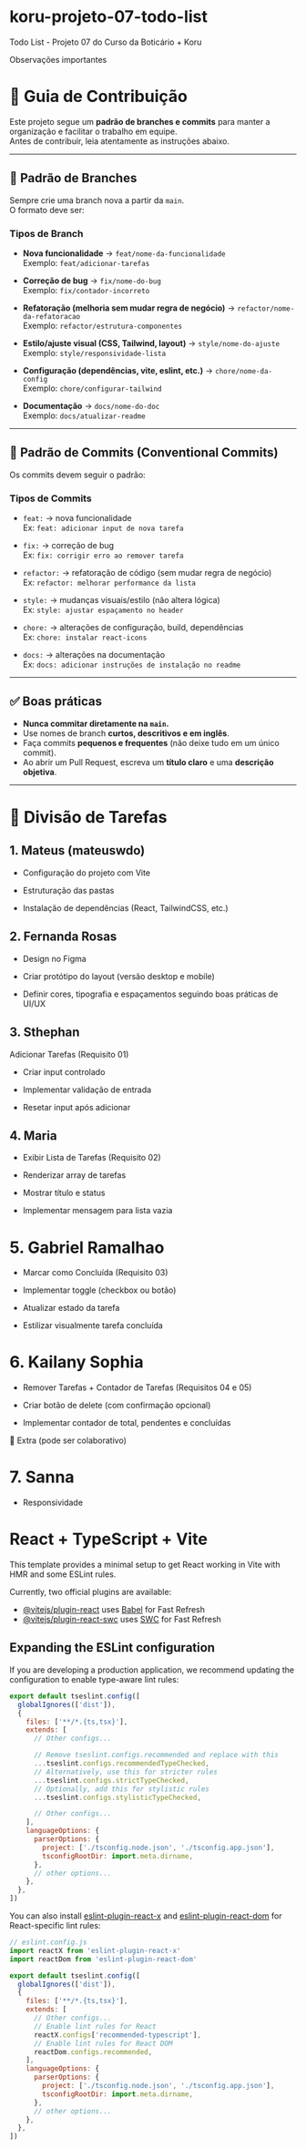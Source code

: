 # koru-projeto-07-todo-list
Todo List - Projeto 07 do Curso da Boticário + Koru

Observações importantes
# 📌 Guia de Contribuição

Este projeto segue um **padrão de branches e commits** para manter a organização e facilitar o trabalho em equipe.  
Antes de contribuir, leia atentamente as instruções abaixo.  

---

## 🌿 Padrão de Branches

Sempre crie uma branch nova a partir da `main`.  
O formato deve ser:


### Tipos de Branch
- **Nova funcionalidade** → `feat/nome-da-funcionalidade`  
  Exemplo: `feat/adicionar-tarefas`

- **Correção de bug** → `fix/nome-do-bug`  
  Exemplo: `fix/contador-incorreto`

- **Refatoração (melhoria sem mudar regra de negócio)** → `refactor/nome-da-refatoracao`  
  Exemplo: `refactor/estrutura-componentes`

- **Estilo/ajuste visual (CSS, Tailwind, layout)** → `style/nome-do-ajuste`  
  Exemplo: `style/responsividade-lista`

- **Configuração (dependências, vite, eslint, etc.)** → `chore/nome-da-config`  
  Exemplo: `chore/configurar-tailwind`

- **Documentação** → `docs/nome-do-doc`  
  Exemplo: `docs/atualizar-readme`

---

## 📝 Padrão de Commits (Conventional Commits)

Os commits devem seguir o padrão:


### Tipos de Commits
- `feat:` → nova funcionalidade  
  Ex: `feat: adicionar input de nova tarefa`

- `fix:` → correção de bug  
  Ex: `fix: corrigir erro ao remover tarefa`

- `refactor:` → refatoração de código (sem mudar regra de negócio)  
  Ex: `refactor: melhorar performance da lista`

- `style:` → mudanças visuais/estilo (não altera lógica)  
  Ex: `style: ajustar espaçamento no header`

- `chore:` → alterações de configuração, build, dependências  
  Ex: `chore: instalar react-icons`

- `docs:` → alterações na documentação  
  Ex: `docs: adicionar instruções de instalação no readme`

---

## ✅ Boas práticas

- **Nunca commitar diretamente na `main`.**  
- Use nomes de branch **curtos, descritivos e em inglês**.  
- Faça commits **pequenos e frequentes** (não deixe tudo em um único commit).  
- Ao abrir um Pull Request, escreva um **título claro** e uma **descrição objetiva**.  

---

# 📌 Divisão de Tarefas
## 1. Mateus (mateuswdo)

- Configuração do projeto com Vite

- Estruturação das pastas

- Instalação de dependências (React, TailwindCSS, etc.)

## 2. Fernanda Rosas

- Design no Figma

- Criar protótipo do layout (versão desktop e mobile)

- Definir cores, tipografia e espaçamentos seguindo boas práticas de UI/UX

## 3. Sthephan

Adicionar Tarefas (Requisito 01)

- Criar input controlado

- Implementar validação de entrada

- Resetar input após adicionar

## 4. Maria

- Exibir Lista de Tarefas (Requisito 02)

- Renderizar array de tarefas

- Mostrar título e status

- Implementar mensagem para lista vazia

# 5. Gabriel Ramalhao

- Marcar como Concluída (Requisito 03)

- Implementar toggle (checkbox ou botão)

- Atualizar estado da tarefa

- Estilizar visualmente tarefa concluída

# 6. Kailany Sophia

- Remover Tarefas + Contador de Tarefas (Requisitos 04 e 05)

- Criar botão de delete (com confirmação opcional)

- Implementar contador de total, pendentes e concluídas

🔧 Extra (pode ser colaborativo)

# 7. Sanna

- Responsividade

# React + TypeScript + Vite

This template provides a minimal setup to get React working in Vite with HMR and some ESLint rules.

Currently, two official plugins are available:

- [@vitejs/plugin-react](https://github.com/vitejs/vite-plugin-react/blob/main/packages/plugin-react) uses [Babel](https://babeljs.io/) for Fast Refresh
- [@vitejs/plugin-react-swc](https://github.com/vitejs/vite-plugin-react/blob/main/packages/plugin-react-swc) uses [SWC](https://swc.rs/) for Fast Refresh

## Expanding the ESLint configuration

If you are developing a production application, we recommend updating the configuration to enable type-aware lint rules:

```js
export default tseslint.config([
  globalIgnores(['dist']),
  {
    files: ['**/*.{ts,tsx}'],
    extends: [
      // Other configs...

      // Remove tseslint.configs.recommended and replace with this
      ...tseslint.configs.recommendedTypeChecked,
      // Alternatively, use this for stricter rules
      ...tseslint.configs.strictTypeChecked,
      // Optionally, add this for stylistic rules
      ...tseslint.configs.stylisticTypeChecked,

      // Other configs...
    ],
    languageOptions: {
      parserOptions: {
        project: ['./tsconfig.node.json', './tsconfig.app.json'],
        tsconfigRootDir: import.meta.dirname,
      },
      // other options...
    },
  },
])
```

You can also install [eslint-plugin-react-x](https://github.com/Rel1cx/eslint-react/tree/main/packages/plugins/eslint-plugin-react-x) and [eslint-plugin-react-dom](https://github.com/Rel1cx/eslint-react/tree/main/packages/plugins/eslint-plugin-react-dom) for React-specific lint rules:

```js
// eslint.config.js
import reactX from 'eslint-plugin-react-x'
import reactDom from 'eslint-plugin-react-dom'

export default tseslint.config([
  globalIgnores(['dist']),
  {
    files: ['**/*.{ts,tsx}'],
    extends: [
      // Other configs...
      // Enable lint rules for React
      reactX.configs['recommended-typescript'],
      // Enable lint rules for React DOM
      reactDom.configs.recommended,
    ],
    languageOptions: {
      parserOptions: {
        project: ['./tsconfig.node.json', './tsconfig.app.json'],
        tsconfigRootDir: import.meta.dirname,
      },
      // other options...
    },
  },
])
```
